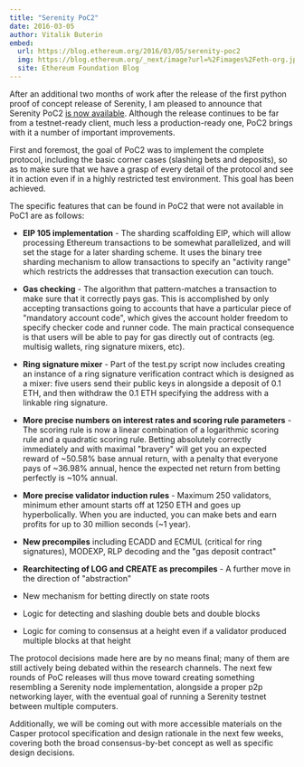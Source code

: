 ```yaml
---
title: "Serenity PoC2"
date: 2016-03-05
author: Vitalik Buterin
embed:
  url: https://blog.ethereum.org/2016/03/05/serenity-poc2
  img: https://blog.ethereum.org/_next/image?url=%2Fimages%2Feth-org.jpeg&w=1080&q=75
  site: Ethereum Foundation Blog
---
```


After an additional two months of work after the release of the first python proof of concept release of Serenity, I am pleased to announce that Serenity PoC2 [is now available](http://github.com/ethereum/pyethereum/tree/serenity). Although the release continues to be far from a testnet-ready client, much less a production-ready one, PoC2 brings with it a number of important improvements.

First and foremost, the goal of PoC2 was to implement the complete protocol, including the basic corner cases (slashing bets and deposits), so as to make sure that we have a grasp of every detail of the protocol and see it in action even if in a highly restricted test environment. This goal has been achieved.

The specific features that can be found in PoC2 that were not available in PoC1 are as follows:

*   **EIP 105 implementation** - The sharding scaffolding EIP, which will allow processing Ethereum transactions to be somewhat parallelized, and will set the stage for a later sharding scheme. It uses the binary tree sharding mechanism to allow transactions to specify an "activity range" which restricts the addresses that transaction execution can touch.

*   **Gas checking** - The algorithm that pattern-matches a transaction to make sure that it correctly pays gas. This is accomplished by only accepting transactions going to accounts that have a particular piece of "mandatory account code", which gives the account holder freedom to specify checker code and runner code. The main practical consequence is that users will be able to pay for gas directly out of contracts (eg. multisig wallets, ring signature mixers, etc).

*   **Ring signature mixer** - Part of the test.py script now includes creating an instance of a ring signature verification contract which is designed as a mixer: five users send their public keys in alongside a deposit of 0.1 ETH, and then withdraw the 0.1 ETH specifying the address with a linkable ring signature.

*   **More precise numbers on interest rates and scoring rule parameters** - The scoring rule is now a linear combination of a logarithmic scoring rule and a quadratic scoring rule. Betting absolutely correctly immediately and with maximal "bravery" will get you an expected reward of ~50.58% base annual return, with a penalty that everyone pays of ~36.98% annual, hence the expected net return from betting perfectly is ~10% annual.

*   **More precise validator induction rules** - Maximum 250 validators, minimum ether amount starts off at 1250 ETH and goes up hyperbolically. When you are inducted, you can make bets and earn profits for up to 30 million seconds (~1 year).

*   **New precompiles** including ECADD and ECMUL (critical for ring signatures), MODEXP, RLP decoding and the "gas deposit contract"

*   **Rearchitecting of LOG and CREATE as precompiles** - A further move in the direction of "abstraction"

*   New mechanism for betting directly on state roots
*   Logic for detecting and slashing double bets and double blocks
*   Logic for coming to consensus at a height even if a validator produced multiple blocks at that height

The protocol decisions made here are by no means final; many of them are still actively being debated within the research channels. The next few rounds of PoC releases will thus move toward creating something resembling a Serenity node implementation, alongside a proper p2p networking layer, with the eventual goal of running a Serenity testnet between multiple computers.

Additionally, we will be coming out with more accessible materials on the Casper protocol specification and design rationale in the next few weeks, covering both the broad consensus-by-bet concept as well as specific design decisions.
